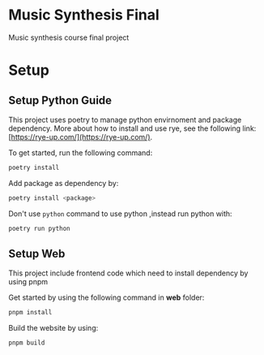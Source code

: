 # Music Synthesis Final
Music synthesis course final project

# Setup
## Setup Python Guide
This project uses poetry to manage python envirnoment and package dependency. More about how to install and use rye, see the following link: [https://rye-up.com/](https://rye-up.com/).

To get started, run the following command:
```bash
poetry install
```

Add package as dependency by:
```bash
poetry install <package>
```

Don't use `python` command to use python ,instead run python with:
```bash
poetry run python
```
## Setup Web
This project include frontend code which need to install dependency by using pnpm

Get started by using the following command in **web** folder:
```bash
pnpm install
```

Build the website by using:
```bash
pnpm build
```
